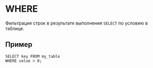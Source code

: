 # WHERE

Фильтрация строк в результате выполнения `SELECT` по условию в таблице.

## Пример

```yql
SELECT key FROM my_table
WHERE value > 0;
```
